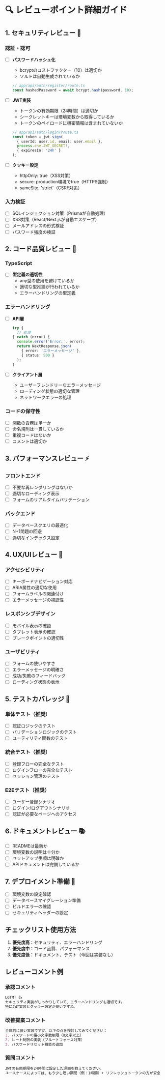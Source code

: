 # 🔍 レビューポイント詳細ガイド

## 1. セキュリティレビュー 🔐

### 認証・認可
- [ ] **パスワードハッシュ化**
  - bcryptのコストファクター（10）は適切か
  - ソルトは自動生成されているか
  ```typescript
  // app/api/auth/register/route.ts
  const hashedPassword = await bcrypt.hash(password, 10);
  ```

- [ ] **JWT実装**
  - トークンの有効期限（24時間）は適切か
  - シークレットキーは環境変数から取得しているか
  - トークンのペイロードに機密情報は含まれていないか
  ```typescript
  // app/api/auth/login/route.ts
  const token = jwt.sign(
    { userId: user.id, email: user.email },
    process.env.JWT_SECRET!,
    { expiresIn: '24h' }
  );
  ```

- [ ] **クッキー設定**
  - httpOnly: true（XSS対策）
  - secure: production環境でtrue（HTTPS強制）
  - sameSite: 'strict'（CSRF対策）

### 入力検証
- [ ] SQLインジェクション対策（Prismaが自動処理）
- [ ] XSS対策（React/Next.jsが自動エスケープ）
- [ ] メールアドレスの形式検証
- [ ] パスワード強度の検証

## 2. コード品質レビュー 📝

### TypeScript
- [ ] **型定義の適切性**
  - any型の使用を避けているか
  - 適切な型推論が行われているか
  - エラーハンドリングの型定義

### エラーハンドリング
- [ ] **API層**
  ```typescript
  try {
    // 処理
  } catch (error) {
    console.error('Error:', error);
    return NextResponse.json(
      { error: 'エラーメッセージ' },
      { status: 500 }
    );
  }
  ```

- [ ] **クライアント層**
  - ユーザーフレンドリーなエラーメッセージ
  - ローディング状態の適切な管理
  - ネットワークエラーの処理

### コードの保守性
- [ ] 関数の責務は単一か
- [ ] 命名規則は一貫しているか
- [ ] 重複コードはないか
- [ ] コメントは適切か

## 3. パフォーマンスレビュー ⚡

### フロントエンド
- [ ] 不要な再レンダリングはないか
- [ ] 適切なローディング表示
- [ ] フォームのリアルタイムバリデーション

### バックエンド
- [ ] データベースクエリの最適化
- [ ] N+1問題の回避
- [ ] 適切なインデックス設定

## 4. UX/UIレビュー 🎨

### アクセシビリティ
- [ ] キーボードナビゲーション対応
- [ ] ARIA属性の適切な使用
- [ ] フォームラベルの関連付け
- [ ] エラーメッセージの視認性

### レスポンシブデザイン
- [ ] モバイル表示の確認
- [ ] タブレット表示の確認
- [ ] ブレークポイントの適切性

### ユーザビリティ
- [ ] フォームの使いやすさ
- [ ] エラーメッセージの明確さ
- [ ] 成功/失敗のフィードバック
- [ ] ローディング状態の表示

## 5. テストカバレッジ 🧪

### 単体テスト（推奨）
- [ ] 認証ロジックのテスト
- [ ] バリデーションロジックのテスト
- [ ] ユーティリティ関数のテスト

### 統合テスト（推奨）
- [ ] 登録フローの完全なテスト
- [ ] ログインフローの完全なテスト
- [ ] セッション管理のテスト

### E2Eテスト（推奨）
- [ ] ユーザー登録シナリオ
- [ ] ログイン/ログアウトシナリオ
- [ ] 認証が必要なページへのアクセス

## 6. ドキュメントレビュー 📚

- [ ] READMEは最新か
- [ ] 環境変数の説明は十分か
- [ ] セットアップ手順は明確か
- [ ] APIドキュメントは完備しているか

## 7. デプロイメント準備 🚀

- [ ] 環境変数の設定確認
- [ ] データベースマイグレーション準備
- [ ] ビルドエラーの確認
- [ ] セキュリティヘッダーの設定

## チェックリスト使用方法

1. **優先度高**：セキュリティ、エラーハンドリング
2. **優先度中**：コード品質、パフォーマンス
3. **優先度低**：ドキュメント、テスト（今回は実装なし）

## レビューコメント例

### 承認コメント
```markdown
LGTM! 👍
セキュリティ実装がしっかりしていて、エラーハンドリングも適切です。
特にJWT実装とクッキー設定が良いですね。
```

### 改善提案コメント
```markdown
全体的に良い実装ですが、以下の点を検討してみてください：
1. パスワードの最小文字数制限（8文字以上）
2. レート制限の実装（ブルートフォース対策）
3. パスワードリセット機能の追加
```

### 質問コメント
```markdown
JWTの有効期限を24時間に設定した理由を教えてください。
ユースケースによっては、もう少し短い期間（例：1時間）+ リフレッシュトークンの方が安全かもしれません。
```